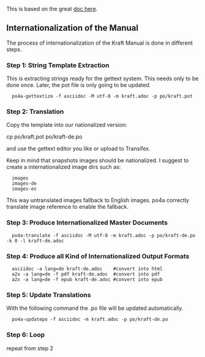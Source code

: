 This is based on the great [doc here](https://github.com/KiCad/kicad-doc/blob/master/doc_alternatives/README.adoc).

## Internationalization of the Manual

The process of internationalization of the Kraft Manual is done in different steps.

### Step 1: String Template Extraction

This is extracting strings ready for the gettext system. This needs only to
be done once. Later, the pot file is only going to be updated.

```
  po4a-gettextize -f asciidoc -M utf-8 -m kraft.adoc -p po/kraft.pot
```

### Step 2: Translation

Copy the template into our nationalized version:

 cp po/kraft.pot po/kraft-de.po

and use the gettext editor you like or upload to Transifex.

Keep in mind that snapshots images should be nationalized. I suggest to
create a internationalized image dirs such as:
```
  images
  images-de
  images-es
```
This way untranslated images fallback to English images. po4a
correctly translate image reference to enable the fallback.

### Step 3: Produce Internationalized Master Documents

```
  po4a-translate -f asciidoc -M utf-8 -m kraft.adoc -p po/kraft-de.po -k 0 -l kraft-de.adoc
```

### Step 4: Produce all Kind of Internationalized Output Formats

```
  asciidoc -a lang=de kraft-de.adoc    #convert into html
  a2x -a lang=de -f pdf kraft-de.adoc  #convert into pdf
  a2x -a lang=de -f epub kraft-de.adoc #convert into epub
```

### Step 5: Update Translations

With the following command the .po file will be updated automatically.

```
  po4a-updatepo -f asciidoc -m kraft.adoc -p po/kraft-de.po
```

### Step 6: Loop

repeat from step 2
